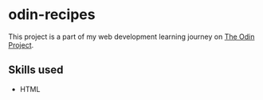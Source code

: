 # odin-recipes

This project is a part of my web development learning journey on [The Odin Project](https://www.theodinproject.com/about).

## Skills used 

- HTML

